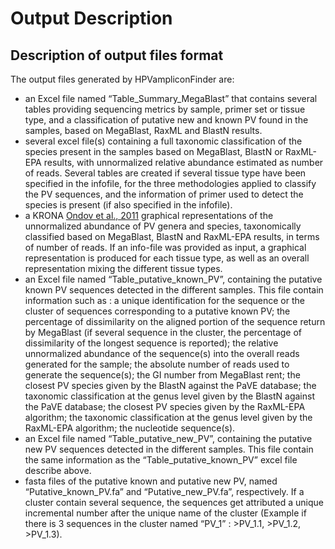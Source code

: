 # Output Description

## Description of output files format 

The output files generated by HPVampliconFinder are:

- an Excel file named “Table_Summary_MegaBlast” that contains several tables providing sequencing metrics by sample, primer set or tissue type, and a classification of putative new and known PV found in the samples, based on MegaBlast, RaxML and BlastN results.
- several excel file(s) containing a full taxonomic classification of the species present in the samples based on MegaBlast, BlastN or RaxML-EPA results, with unnormalized relative abundance estimated as number of reads. Several tables are created if several tissue type have been specified in the infofile, for the three methodologies applied to classify the PV sequences, and the information of primer used to detect the species is present (if also specified in the infofile).
- a KRONA [Ondov et al., 2011](https://www.ncbi.nlm.nih.gov/pubmed/21961884) graphical representations of the unnormalized abundance of PV genera and species, taxonomically classified based on MegaBlast, BlastN and RaxML-EPA results, in terms of number of reads. If an info-file was provided as input, a graphical representation is produced for each tissue type, as well as an overall representation mixing the different tissue types.
- an Excel file named “Table_putative_known_PV”, containing the putative known PV sequences detected in the different samples. This file contain information such as : a unique identification for the sequence or the cluster of sequences corresponding to a putative known PV; the percentage of dissimilarity on the aligned portion of the sequence return by MegaBlast (if several sequence in the cluster, the percentage of dissimilarity of the longest sequence is reported); the relative unnormalized abundance of the sequence(s) into the overall reads generated for the sample; the absolute number of reads used to generate the sequence(s); the GI number from MegaBlast rent; the closest PV species given by the BlastN against the PaVE database; the taxonomic classification at the genus level given by the BlastN against the PaVE database; the closest PV species given by the RaxML-EPA algorithm; the taxonomic classification at the genus level given by the RaxML-EPA algorithm; the nucleotide sequence(s).
- an Excel file named “Table_putative_new_PV”, containing the putative new PV sequences detected in the different samples. This file contain the same information as the “Table_putative_known_PV” excel file describe above.
- fasta files of the putative known and putative new PV, named “Putative_known_PV.fa” and “Putative_new_PV.fa”, respectively. If a cluster contain several sequence, the sequences get attributed a unique incremental number after the unique name of the cluster (Example if there is 3 sequences in the cluster named “PV_1” : >PV_1.1, >PV_1.2, >PV_1.3). 
